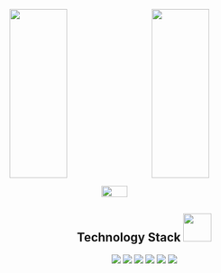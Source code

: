 <p style="display:flex;justify-content:space-around">
  <img src = "https://github-readme-stats.vercel.app/api?username=yydounai1234&show_icons=true&theme=tokyonight&line_height=25" style="width:45%;height: 300px">
  <img width="50%" src="https://github-readme-streak-stats.herokuapp.com/?user=yydounai1234&show_icons=true&locale=en&layout=compact&theme=radical&line_height=0" style="width:45%;height: 300px" />
</p>
<p style="display:flex;justify-content:center">
    <img src = "https://github-readme-stats.vercel.app/api/top-langs/?username=yydounai1234&theme=radical" style="width: 30%">
<p/>
<h2 align="center">Technology Stack <img src="https://media.giphy.com/media/mGcNjsfWAjY5AEZNw6/giphy.gif" width="50"></h2>
<p align="center">
<img src="https://img.shields.io/badge/-JavaScript-black?style=flat-square&logo=javascript"/>
<img src="https://img.shields.io/badge/-Nodejs-black?style=flat-square&logo=Node.js"/>
<img src="https://img.shields.io/badge/-Nestjs-black?style=flat-square&logo=Nestjs"/>
<img src="https://img.shields.io/badge/-React-black?style=flat-square&logo=react"/>
<img src="https://img.shields.io/badge/-Vuejs-black?style=flat-square&logo=vue.js" />
<img src="https://img.shields.io/badge/-MySQL-black?style=flat-square&logo=mysql"/>
</p>


